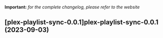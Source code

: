 **Important:**
*for the complete changelog, please refer to the website*




## [plex-playlist-sync-0.0.1]plex-playlist-sync-0.0.1 (2023-09-03)

